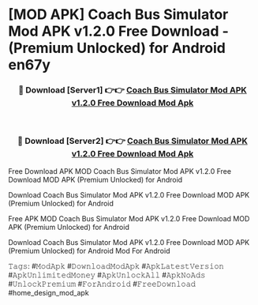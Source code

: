 # [MOD APK] Coach Bus Simulator Mod APK v1.2.0 Free Download - (Premium Unlocked) for Android en67y



<div align="center">
<h3>🔴 Download [Server1] 👉👉 <a href="https://momento.my/?title=Coach_Bus_Simulator_Mod_APK_v1.2.0_Free_Download">Coach Bus Simulator Mod APK v1.2.0 Free Download Mod Apk</a></h3><br>

<h3>🔴 Download [Server2] 👉👉 <a href="https://momento.my/?title=Coach_Bus_Simulator_Mod_APK_v1.2.0_Free_Download">Coach Bus Simulator Mod APK v1.2.0 Free Download Mod Apk</a></h3>
</div>



Free Download APK MOD Coach Bus Simulator Mod APK v1.2.0 Free Download MOD APK (Premium Unlocked) for Android

Download Coach Bus Simulator Mod APK v1.2.0 Free Download MOD APK (Premium Unlocked) for Android

Free APK MOD Coach Bus Simulator Mod APK v1.2.0 Free Download MOD APK (Premium Unlocked) for Android

Download Coach Bus Simulator Mod APK v1.2.0 Free Download MOD APK (Premium Unlocked) for Android Mod For Android

𝚃𝚊𝚐𝚜: #𝙼𝚘𝚍𝙰𝚙𝚔 #𝙳𝚘𝚠𝚗𝚕𝚘𝚊𝚍𝙼𝚘𝚍𝙰𝚙𝚔 #𝙰𝚙𝚔𝙻𝚊𝚝𝚎𝚜𝚝𝚅𝚎𝚛𝚜𝚒𝚘𝚗 #𝙰𝚙𝚔𝚄𝚗𝚕𝚒𝚖𝚒𝚝𝚎𝚍𝙼𝚘𝚗𝚎𝚢 #𝙰𝚙𝚔𝚄𝚗𝚕𝚘𝚌𝚔𝙰𝚕𝚕 #𝙰𝚙𝚔𝙽𝚘𝙰𝚍𝚜 #𝚄𝚗𝚕𝚘𝚌𝚔𝙿𝚛𝚎𝚖𝚒𝚞𝚖 #𝙵𝚘𝚛𝙰𝚗𝚍𝚛𝚘𝚒𝚍 #𝙵𝚛𝚎𝚎𝙳𝚘𝚠𝚗𝚕𝚘𝚊𝚍 #home_design_mod_apk

